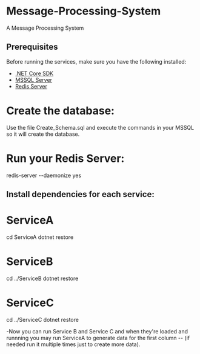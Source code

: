 # Message-Processing-System
A Message Processing System


## Prerequisites

Before running the services, make sure you have the following installed:

- [.NET Core SDK](https://dotnet.microsoft.com/download)
- [MSSQL Server](https://www.microsoft.com/en-us/sql-server/sql-server-downloads)
- [Redis Server](https://redis.io/download)

# Create the database:
Use the file Create_Schema.sql and execute the commands in your MSSQL so it will create the database.

# Run your Redis Server:
redis-server --daemonize yes

## Install dependencies for each service:

# ServiceA
cd ServiceA
dotnet restore

# ServiceB
cd ../ServiceB
dotnet restore

# ServiceC
cd ../ServiceC
dotnet restore

-Now you can run Service B and Service C and when they're loaded and runnning you may run ServiceA to generate data for the first column --
(if needed run it multiple times just to create more data).

